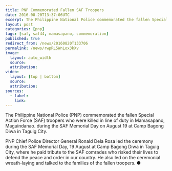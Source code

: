 ```yaml
---
title: PNP Commemorated Fallen SAF Troopers
date: 2016-08-20T13:37:06UTC
excerpt: The Philippine National Police commemorated the fallen Special Action Force troopers who were killed in line of duty. PNP Chief Police Director General Ronald Dela Rosa led the ceremony during the SAF Memorial Day, 19 August at Camp Bagong Diwa in Taguig City.
layout: post
categories: [pnp]
tags: [saf, saf44, mamasapano, commemoration]
published: true
redirect_from: /news/20160820T133706
permalink: /news/rwpRL5WnLox3kXv
image:
  layout: auto_width
  source: 
  attribution: 
video:
  layout: [top | bottom]
  source: 
  attribution: 
sources:
  - label:
    link:
---
```


The Philippine National Police (PNP) commemorated the fallen Special Action Force (SAF) troopers who were killed in line of duty in Mamasapano, Maguindanao. during the SAF Memorial Day on August 19 at Camp Bagong Diwa in Taguig City.

PNP Chief Police Director General Ronald Dela Rosa led the ceremony during the SAF Memorial Day, 19 August at Camp Bagong Diwa in Taguig City, where he paid tribute to the SAF comrades who risked their lives to defend the peace and order in our country. He also led on the ceremonial wreath-laying and talked to the families of the fallen troopers.
&#x25cf;



